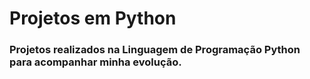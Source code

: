 <h1>Projetos em Python</h1>
<h3>Projetos realizados na Linguagem de Programação Python para acompanhar minha evolução.</h3>
